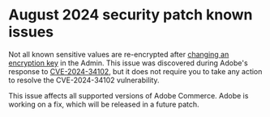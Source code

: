 # August 2024 security patch known issues

Not all known sensitive values are re-encrypted after [changing an encryption key](https://experienceleague.adobe.com/en/docs/commerce-admin/systems/security/encryption-key) in the Admin. This issue was discovered during Adobe's response to [CVE-2024-34102](https://experienceleague.adobe.com/en/docs/commerce-knowledge-base/kb/troubleshooting/known-issues-patches-attached/security-update-available-for-adobe-commerce-apsb24-40-revised-to-include-isolated-patch-for-cve-2024-34102), but it does not require you to take any action to resolve the CVE-2024-34102 vulnerability.

This issue affects all supported versions of Adobe Commerce. Adobe is working on a fix, which will be released in a future patch.

